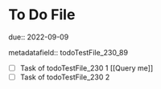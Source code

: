 # To Do File

due:: 2022-09-09

metadatafield:: todoTestFile_230\_89

- [ ] Task of todoTestFile_230 1 [[Query me]]
- [ ] Task of todoTestFile_230 2
